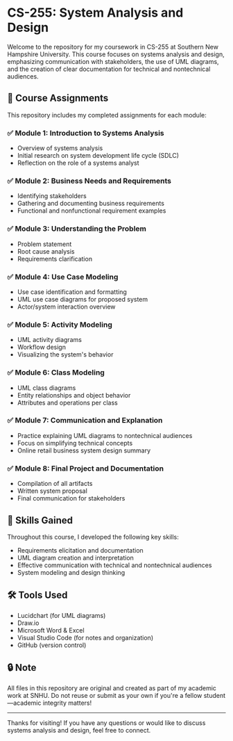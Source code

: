# CS-255: System Analysis and Design

Welcome to the repository for my coursework in CS-255 at Southern New Hampshire University. This course focuses on systems analysis and design, emphasizing communication with stakeholders, the use of UML diagrams, and the creation of clear documentation for technical and nontechnical audiences.

## 📁 Course Assignments

This repository includes my completed assignments for each module:

### ✅ Module 1: Introduction to Systems Analysis
- Overview of systems analysis
- Initial research on system development life cycle (SDLC)
- Reflection on the role of a systems analyst

### ✅ Module 2: Business Needs and Requirements
- Identifying stakeholders
- Gathering and documenting business requirements
- Functional and nonfunctional requirement examples

### ✅ Module 3: Understanding the Problem
- Problem statement
- Root cause analysis
- Requirements clarification

### ✅ Module 4: Use Case Modeling
- Use case identification and formatting
- UML use case diagrams for proposed system
- Actor/system interaction overview

### ✅ Module 5: Activity Modeling
- UML activity diagrams
- Workflow design
- Visualizing the system's behavior

### ✅ Module 6: Class Modeling
- UML class diagrams
- Entity relationships and object behavior
- Attributes and operations per class

### ✅ Module 7: Communication and Explanation
- Practice explaining UML diagrams to nontechnical audiences
- Focus on simplifying technical concepts
- Online retail business system design summary

### ✅ Module 8: Final Project and Documentation
- Compilation of all artifacts
- Written system proposal
- Final communication for stakeholders

## 🧠 Skills Gained

Throughout this course, I developed the following key skills:
- Requirements elicitation and documentation
- UML diagram creation and interpretation
- Effective communication with technical and nontechnical audiences
- System modeling and design thinking

## 🛠️ Tools Used

- Lucidchart (for UML diagrams)
- Draw.io
- Microsoft Word & Excel
- Visual Studio Code (for notes and organization)
- GitHub (version control)

## 🔒 Note
All files in this repository are original and created as part of my academic work at SNHU. Do not reuse or submit as your own if you're a fellow student—academic integrity matters!

---

Thanks for visiting! If you have any questions or would like to discuss systems analysis and design, feel free to connect.
